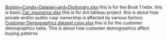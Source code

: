 [Boston+Condo+Dataset+and+Dictionary.xlsx](https://github.com/user-attachments/files/19094558/Boston%2BCondo%2BDataset%2Band%2BDictionary.xlsx) this is for the Book 1 twbx. this is basic
[Car_insurance.xlsx](https://github.com/user-attachments/files/19094563/Car_insurance.xlsx) this is for dvt tableau project. this is about how private and/or public caqr ownership is affected by various factors.
[Customer Demographics dataset copy.xlsx](https://github.com/user-attachments/files/19094565/Customer.Demographics.dataset.copy.xlsx) this is for the customer demographics twbx. This is about how customer demogrpahics 
affect buying patterns
